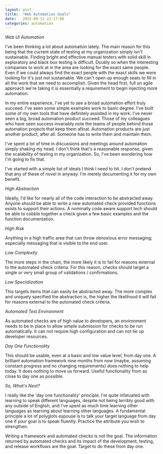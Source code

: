 ```yaml
---
layout: post
title:  "Web Automation Goals"
date:   2015-09-12 22:17:00
categories: automation  
---
```


*Web UI Automation*

I've been thinking a lot about automation lately. The main reason for this being that the current state of testing at my organization simply isn't sustainable. Finding bright and effective manual testers with solid skill in exploratory and black box testing is difficult. Doubly so when the interesting companies to work at in the area are looking for the exact same people. Even if we could always find the exact people with the exact skills we were looking for it's just not sustainable. We can't open up enough seats to fill in all the work that we need to accomplish. Given the head first, full on agile approach we're taking it is essentially a requirement to begin injecting more automation.

In my entire experience, I've yet to see a broad automation effort truly succeed. I've seen some simple examples work to basic degree. I've built some of my own tools that have definitely assisted in my work. I've never seen a big, broad automation product succeed. Those of my colleagues who have seen success invariably note the teams of people behind those automation projects that keep them afloat. Automation products are just another product, after all. Someone has to write them and maintain them. 

I've spent a lot of time in discussions and meetings around automation simply shaking my head. I don't think that's a reasonable response, given the scalability of testing in my organization. So, I've been wondering how I'm going to fix that. 

I've started with a simple list of ideals I think I need to hit. I don't pretend that any of these of novel in anyway. I'm merely documenting it for my  own benefit.

*High Abstraction*

Ideally, I'd like for nearly all of the code interaction to be abstracted away. Anyone should be able to write a new automated check provided functions exists to support their actions. A nominally code aware support tech should be able to cobble together a check given a few basic examples and the function documentation.

*High Risk*

Anything in a high traffic area that can throw obnoxious error messaging; especially messaging that is visible to the end user. 

*Low Complexity*

The more steps in the chain, the more likely it is to fail for reasons external to the automated check criteria. For this reason, checks should target a single or very small group of validations / confirmations.

*Low Specialization*

This targets items that can easily be abstracted away. The more complex and uniquely specified the abstraction is, the higher the likelihood it will fail for reasons external to the automated check criteria.

*Automated Test Environment*

As automated checks are of high value to developers, an environment needs to be in place to allow simple submission for checks to be run automatically. It can not require high configuration and can not tie up developer resources.

*Day One Functionality*

This should be usable, even at a basic and low value level, from day one. A brilliant automation framework nine months from now (maybe, assuming constant progress and no changing requirements) does nothing to help today. It does nothing to move us forward. Useful functionality from as close to day one as possible.

*So, What's Next?*

I really like the 'day one functionality' principle. I'm quite infatuated with learning to speak different languages, despite not being terribly good with any outside of English, and I've spent as much time learning other languages as learning about learning other languages. A fundamental principle a lot of polyglots espouse is to talk your target language from day one if your goal is to speak fluently. Practice the attribute you wish to strengthen.

Writing a framework and automated checks is not the goal. The information returned by automated checks and its impact of the development, testing, and release workflows are the goal. Target to do these from day one.